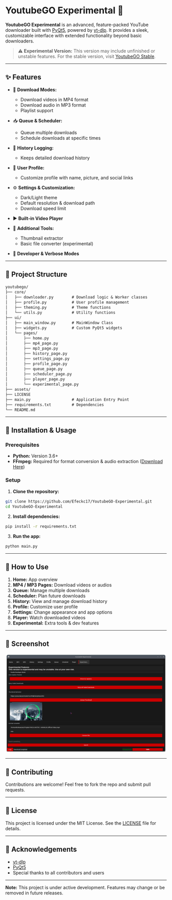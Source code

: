 # YoutubeGO Experimental 🚀

**YoutubeGO Experimental** is an advanced, feature-packed YouTube downloader built with [PyQt5](https://pypi.org/project/PyQt5/), powered by [yt-dlp](https://github.com/yt-dlp/yt-dlp). It provides a sleek, customizable interface with extended functionality beyond basic downloaders.

> ⚠️ **Experimental Version:** This version may include unfinished or unstable features. For the stable version, visit [YoutubeGO Stable](https://github.com/Efeckc17/YoutubeGO).

---

## ✨ Features

- 🎥 **Download Modes:**
  - Download videos in MP4 format
  - Download audio in MP3 format
  - Playlist support

- 📥 **Queue & Scheduler:**
  - Queue multiple downloads
  - Schedule downloads at specific times

- 📜 **History Logging:**
  - Keeps detailed download history

- 👤 **User Profile:**
  - Customize profile with name, picture, and social links

- ⚙️ **Settings & Customization:**
  - Dark/Light theme
  - Default resolution & download path
  - Download speed limit

- ▶️ **Built-in Video Player**

- 🧰 **Additional Tools:**
  - Thumbnail extractor
  - Basic file converter (experimental)

- 🐞 **Developer & Verbose Modes**

---

## 📂 Project Structure

```
youtubego/
├── core/
│   ├── downloader.py        # Download logic & Worker classes
│   ├── profile.py           # User profile management
│   ├── theming.py           # Theme functions
│   └── utils.py             # Utility functions
├── ui/
│   ├── main_window.py       # MainWindow Class
│   ├── widgets.py           # Custom PyQt5 widgets
│   └── pages/
│       ├── home.py
│       ├── mp4_page.py
│       ├── mp3_page.py
│       ├── history_page.py
│       ├── settings_page.py
│       ├── profile_page.py
│       ├── queue_page.py
│       ├── scheduler_page.py
│       ├── player_page.py
│       └── experimental_page.py
├── assets/
├── LICENSE
├── main.py                  # Application Entry Point
├── requirements.txt         # Dependencies
└── README.md
```

---

## 🚀 Installation & Usage

### Prerequisites

- **Python:** Version 3.6+
- **FFmpeg:** Required for format conversion & audio extraction ([Download Here](https://ffmpeg.org/download.html))

### Setup

1. **Clone the repository:**

```bash
git clone https://github.com/Efeckc17/YoutubeGO-Experimental.git
cd YoutubeGO-Experimental
```

2. **Install dependencies:**

```bash
pip install -r requirements.txt
```

3. **Run the app:**

```bash
python main.py
```

---

## 🧩 How to Use

1. **Home:** App overview
2. **MP4 / MP3 Pages:** Download videos or audios
3. **Queue:** Manage multiple downloads
4. **Scheduler:** Plan future downloads
5. **History:** View and manage download history
6. **Profile:** Customize user profile
7. **Settings:** Change appearance and app options
8. **Player:** Watch downloaded videos
9. **Experimental:** Extra tools & dev features

---

## 📸 Screenshot

![YoutubeGO Experimental](screenshot.png)

---

## 🙌 Contributing

Contributions are welcome! Feel free to fork the repo and submit pull requests.

---

## 📄 License

This project is licensed under the MIT License. See the [LICENSE](LICENSE) file for details.

---

## 🙏 Acknowledgements

- [yt-dlp](https://github.com/yt-dlp/yt-dlp)
- [PyQt5](https://pypi.org/project/PyQt5/)
- Special thanks to all contributors and users

---

**Note:** This project is under active development. Features may change or be removed in future releases.

